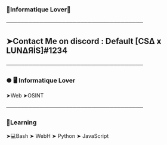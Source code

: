 ### 🌴Informatique Lover🌴

─────────────────────────────────────

## ➤Contact Me on discord : Default [CSΔ x LUNΔЯİS]#1234

─────────────────────────────────────

### ● 🖥️ Informatique Lover

 ➤Web
 ➤OSINT

─────────────────────────────────────

### 🧠Learning
 
 ➤💻Bash
 ➤ WebH
 ➤ Python
 ➤ JavaScript
 

